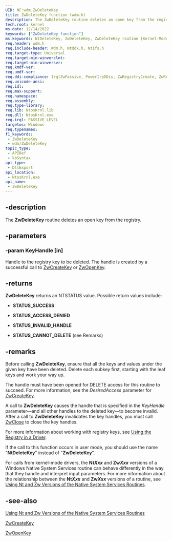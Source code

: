 ```yaml
---
UID: NF:wdm.ZwDeleteKey
title: ZwDeleteKey function (wdm.h)
description: The ZwDeleteKey routine deletes an open key from the registry.
tech.root: kernel
ms.date: 12/14/2022
keywords: ["ZwDeleteKey function"]
ms.keywords: NtDeleteKey, ZwDeleteKey, ZwDeleteKey routine [Kernel-Mode Driver Architecture], k111_b55bc28e-3539-424e-86b5-f7457e90cc61.xml, kernel.zwdeletekey, wdm/NtDeleteKey, wdm/ZwDeleteKey
req.header: wdm.h
req.include-header: Wdm.h, Ntddk.h, Ntifs.h
req.target-type: Universal
req.target-min-winverclnt:
req.target-min-winversvr: 
req.kmdf-ver: 
req.umdf-ver: 
req.ddi-compliance: IrqlZwPassive, PowerIrpDDis, ZwRegistryCreate, ZwRegistryOpen, HwStorPortProhibitedDDIs, ZwRegistryCreate(storport), ZwRegistryOpen(storport)
req.unicode-ansi: 
req.idl: 
req.max-support: 
req.namespace: 
req.assembly: 
req.type-library: 
req.lib: NtosKrnl.lib
req.dll: NtosKrnl.exe
req.irql: PASSIVE_LEVEL
targetos: Windows
req.typenames: 
f1_keywords:
 - ZwDeleteKey
 - wdm/ZwDeleteKey
topic_type:
 - APIRef
 - kbSyntax
api_type:
 - DllExport
api_location:
 - NtosKrnl.exe
api_name:
 - ZwDeleteKey
---
```


## -description

The **ZwDeleteKey** routine deletes an open key from the registry.

## -parameters

### -param KeyHandle [in]

Handle to the registry key to be deleted. The handle is created by a successful call to [ZwCreateKey](./nf-wdm-zwcreatekey.md) or [ZwOpenKey](./nf-wdm-zwopenkey.md).

## -returns

**ZwDeleteKey** returns an NTSTATUS value. Possible return values include:

- **STATUS_SUCCESS**

- **STATUS_ACCESS_DENIED**

- **STATUS_INVALID_HANDLE**

- **STATUS_CANNOT_DELETE** (see Remarks)

## -remarks

Before calling **ZwDeleteKey**, ensure that all the keys and values under the given key have been deleted. Delete each subkey first, starting with the leaf keys and work your way up.

The handle must have been opened for DELETE access for this routine to succeed. For more information, see the *DesiredAccess* parameter for [ZwCreateKey](./nf-wdm-zwcreatekey.md).

A call to **ZwDeleteKey** causes the handle that is specified in the *KeyHandle* parameter—and all other handles to the deleted key—to become invalid. After a call to **ZwDeleteKey** invalidates the key handles, you must call [ZwClose](../ntifs/nf-ntifs-ntclose.md) to close the key handles.

For more information about working with registry keys, see [Using the Registry in a Driver](/windows-hardware/drivers/kernel/using-the-registry-in-a-driver).

If the call to this function occurs in user mode, you should use the name "**NtDeleteKey**" instead of "**ZwDeleteKey**".

For calls from kernel-mode drivers, the **Nt*Xxx*** and **Zw*Xxx*** versions of a Windows Native System Services routine can behave differently in the way that they handle and interpret input parameters. For more information about the relationship between the **Nt*Xxx*** and **Zw*Xxx*** versions of a routine, see [Using Nt and Zw Versions of the Native System Services Routines](/windows-hardware/drivers/kernel/using-nt-and-zw-versions-of-the-native-system-services-routines).

## -see-also

[Using Nt and Zw Versions of the Native System Services Routines](/windows-hardware/drivers/kernel/using-nt-and-zw-versions-of-the-native-system-services-routines)

[ZwCreateKey](./nf-wdm-zwcreatekey.md)

[ZwOpenKey](./nf-wdm-zwopenkey.md)